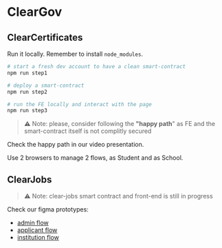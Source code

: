 # ClearGov

## ClearCertificates

Run it locally. Remember to install `node_modules`.

```bash
# start a fresh dev account to have a clean smart-contract
npm run step1
```

```bash
# deploy a smart-contract
npm run step2
```

```bash
# run the FE locally and interact with the page
npm run step3
```

> ⚠️ Note: please, consider following the **"happy path**" as FE and the smart-contract itself is not complitly secured

Check the happy path in our video presentation.

Use 2 browsers to manage 2 flows, as Student and as School.

## ClearJobs

> ⚠️ Note: clear-jobs smart contract and front-end is still in progress

Check our figma prototypes:

- [admin flow](https://www.figma.com/proto/9Kc1YBMOgweqyyVFlqirCG/clear-gov?page-id=0%3A1&node-id=5%3A77585&viewport=-209%2C1348%2C0.13&scaling=min-zoom&starting-point-node-id=5%3A77585&show-proto-sidebar=1)
- [applicant flow](https://www.figma.com/proto/9Kc1YBMOgweqyyVFlqirCG/clear-gov?page-id=0%3A1&node-id=187%3A11773&viewport=-209%2C1348%2C0.13&scaling=scale-down-width&starting-point-node-id=187%3A11773&show-proto-sidebar=1)
- [institution flow](https://www.figma.com/proto/9Kc1YBMOgweqyyVFlqirCG/clear-gov?page-id=0%3A1&node-id=118%3A10736&viewport=-209%2C1348%2C0.13&scaling=scale-down-width&starting-point-node-id=118%3A10736&show-proto-sidebar=1)
